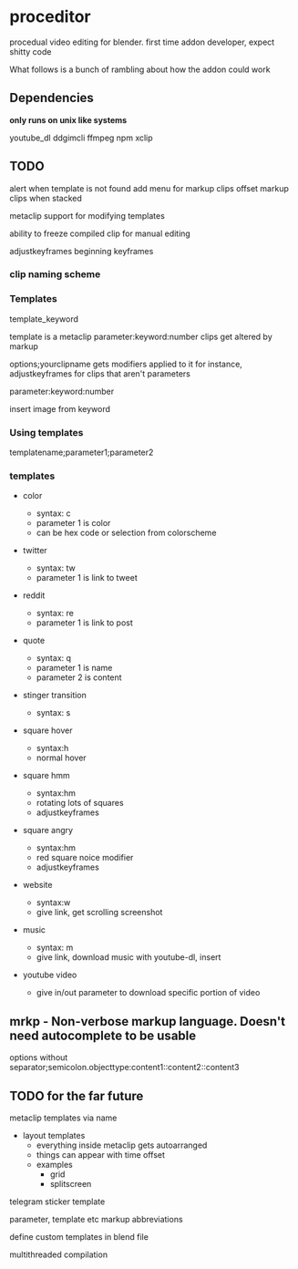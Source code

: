 # proceditor

procedual video editing for blender. first time addon developer, expect shitty
code


What follows is a bunch of rambling about how the addon could work


## Dependencies

**only runs on unix like systems**

youtube_dl
ddgimcli
ffmpeg
npm
xclip


## TODO

alert when template is not found
add menu for markup clips
offset markup clips when stacked

metaclip support for modifying templates

ability to freeze compiled clip for manual editing

adjustkeyframes beginning keyframes

### clip naming scheme

### Templates

template_keyword

template is a metaclip
parameter:keyword:number clips get altered by markup

options;yourclipname gets modifiers applied to it
for instance, adjustkeyframes for clips that aren't parameters

parameter:keyword:number


insert image from keyword

### Using templates

templatename;parameter1;parameter2



### templates

- color
  - syntax: c
  - parameter 1 is color
  - can be hex code or selection from colorscheme

- twitter
  - syntax: tw
  - parameter 1 is link to tweet

- reddit
  - syntax: re
  - parameter 1 is link to post

- quote
  - syntax: q
  - parameter 1 is name
  - parameter 2 is content

- stinger transition
  - syntax: s

- square hover
  - syntax:h
  - normal hover

- square hmm
  - syntax:hm
  - rotating lots of squares
  - adjustkeyframes

- square angry
  - syntax:hm
  - red square noice modifier
  - adjustkeyframes

- website
  - syntax:w
  - give link, get scrolling screenshot

- music
  - syntax: m
  - give link, download music with youtube-dl, insert

- youtube video
  - give in/out parameter to download specific portion of video


## mrkp - Non-verbose markup language. Doesn't need autocomplete to be usable

options without separator;semicolon.objecttype:content1::content2::content3

## TODO for the far future

metaclip templates via name
- layout templates
  - everything inside metaclip gets autoarranged
  - things can appear with time offset
  - examples
    - grid
    - splitscreen

telegram sticker template

parameter, template etc markup abbreviations

define custom templates in blend file

multithreaded compilation
